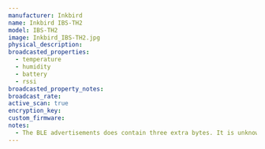 ```yaml
---
manufacturer: Inkbird
name: Inkbird IBS-TH2
model: IBS-TH2
image: Inkbird_IBS-TH2.jpg
physical_description:
broadcasted_properties:
  - temperature
  - humidity
  - battery
  - rssi
broadcasted_property_notes:
broadcast_rate:
active_scan: true
encryption_key:
custom_firmware:
notes:
  - The BLE advertisements does contain three extra bytes. It is unknown what these bytes represent at the moment, possibly used for an extra probe of the plus versions. If you have such a device, please let us know, such that we can create support for the extra probe. 
---
```

